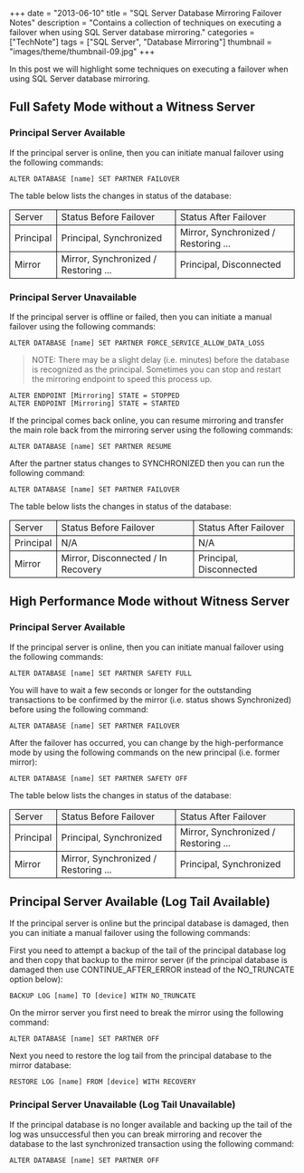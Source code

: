 +++
date = "2013-06-10"
title = "SQL Server Database Mirroring Failover Notes"
description = "Contains a collection of techniques on executing a failover when using SQL Server database mirroring."
categories = ["TechNote"]
tags = ["SQL Server", "Database Mirroring"]
thumbnail = "images/theme/thumbnail-09.jpg"
+++

In this post we will highlight some techniques on executing a failover when using SQL Server database mirroring.

<!--more-->

## Full Safety Mode without a Witness Server

### Principal Server Available

If the principal server is online, then you can initiate manual failover using the following commands:

```
ALTER DATABASE [name] SET PARTNER FAILOVER
```

The table below lists the changes in status of the database:

<table>
	<tr style="background-color: #f5f5f5;">
		<td style="border: 1px solid black; text-align: left;">Server</td>
		<td style="border: 1px solid black; text-align: left;">Status Before Failover</td>
		<td style="border: 1px solid black; text-align: left;">Status After Failover</td>
	</tr>
	<tr>
		<td style="border: 1px solid black; text-align: left;">Principal</td>
		<td style="border: 1px solid black; text-align: left;">Principal, Synchronized</td>
		<td style="border: 1px solid black; text-align: left;">Mirror, Synchronized / Restoring ...</td>
	</tr>
	<tr>
		<td style="border: 1px solid black; text-align: left;">Mirror</td>
		<td style="border: 1px solid black; text-align: left;">Mirror, Synchronized / Restoring ...</td>
		<td style="border: 1px solid black; text-align: left;">Principal, Disconnected</td>
	</tr>
</table>



### Principal Server Unavailable

If the principal server is offline or failed, then you can initiate a manual failover using the following commands:

```
ALTER DATABASE [name] SET PARTNER FORCE_SERVICE_ALLOW_DATA_LOSS
```

> NOTE: There may be a slight delay (i.e. minutes) before the database is recognized as the principal. Sometimes you can stop and restart the mirroring endpoint to speed this process up.

```
ALTER ENDPOINT [Mirroring] STATE = STOPPED
ALTER ENDPOINT [Mirroring] STATE = STARTED
```

If the principal comes back online, you can resume mirroring and transfer the main role back from the mirroring server using the following commands:

```
ALTER DATABASE [name] SET PARTNER RESUME
```

After the partner status changes to SYNCHRONIZED then you can run the following command:

```
ALTER DATABASE [name] SET PARTNER FAILOVER
```

The table below lists the changes in status of the database:

<table>
	<tr style="background-color: #f5f5f5;">
		<td style="border: 1px solid black; text-align: left;">Server</td>
		<td style="border: 1px solid black; text-align: left;">Status Before Failover</td>
		<td style="border: 1px solid black; text-align: left;">Status After Failover</td>
	</tr>
	<tr>
		<td style="border: 1px solid black; text-align: left;">Principal</td>
		<td style="border: 1px solid black; text-align: left;">N/A</td>
		<td style="border: 1px solid black; text-align: left;">N/A</td>
	</tr>
	<tr>
		<td style="border: 1px solid black; text-align: left;">Mirror</td>
		<td style="border: 1px solid black; text-align: left;">Mirror, Disconnected / In Recovery</td>
		<td style="border: 1px solid black; text-align: left;">Principal, Disconnected</td>
	</tr>
</table>



## High Performance Mode without Witness Server

### Principal Server Available

If the principal server is online, then you can initiate manual failover using the following commands:

```
ALTER DATABASE [name] SET PARTNER SAFETY FULL
```

You will have to wait a few seconds or longer for the outstanding transactions to be confirmed by the mirror (i.e. status shows Synchronized) before using the following command:

```
ALTER DATABASE [name] SET PARTNER FAILOVER
```

After the failover has occurred, you can change by the high-performance mode by using the following commands on the new principal (i.e. former mirror):

```
ALTER DATABASE [name] SET PARTNER SAFETY OFF
```

The table below lists the changes in status of the database:

<table>
	<tr style="background-color: #f5f5f5;">
		<td style="border: 1px solid black; text-align: left;">Server</td>
		<td style="border: 1px solid black; text-align: left;">Status Before Failover</td>
		<td style="border: 1px solid black; text-align: left;">Status After Failover</td>
	</tr>
	<tr>
		<td style="border: 1px solid black; text-align: left;">Principal</td>
		<td style="border: 1px solid black; text-align: left;">Principal, Synchronized</td>
		<td style="border: 1px solid black; text-align: left;">Mirror, Synchronized / Restoring ...</td>
	</tr>
	<tr>
		<td style="border: 1px solid black; text-align: left;">Mirror</td>
		<td style="border: 1px solid black; text-align: left;">Mirror, Synchronized / Restoring ...</td>
		<td style="border: 1px solid black; text-align: left;">Principal, Synchronized</td>
	</tr>
</table>


## Principal Server Available (Log Tail Available)

If the principal server is online but the principal database is damaged, then you can initiate a manual failover using the following commands:

First you need to attempt a backup of the tail of the principal database log and then copy that backup to the mirror server (if the principal database is damaged then use CONTINUE_AFTER_ERROR instead of the NO_TRUNCATE option below):

```
BACKUP LOG [name] TO [device] WITH NO_TRUNCATE
```

On the mirror server you first need to break the mirror using the following command:

```
ALTER DATABASE [name] SET PARTNER OFF
```

Next you need to restore the log tail from the principal database to the mirror database:

```
RESTORE LOG [name] FROM [device] WITH RECOVERY
```


### Principal Server Unavailable (Log Tail Unavailable)

If the principal database is no longer available and backing up the tail of the log was unsuccessful then you can break mirroring and recover the database to the last synchronized transaction using the following command:

```
ALTER DATABASE [name] SET PARTNER OFF
```
